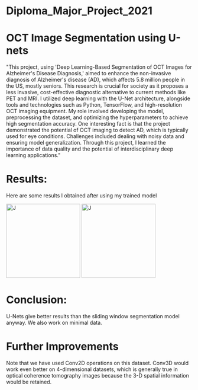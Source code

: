 # Diploma_Major_Project_2021
# OCT Image Segmentation using U-nets
"This project, using 'Deep Learning-Based Segmentation of OCT Images for Alzheimer's Disease Diagnosis,' aimed to enhance the non-invasive diagnosis of Alzheimer's disease (AD), which affects 5.8 million people in the US, mostly seniors. This research is crucial for society as it proposes a less invasive, cost-effective diagnostic alternative to current methods like PET and MRI. I utilized deep learning with the U-Net architecture, alongside tools and technologies such as Python, TensorFlow, and high-resolution OCT imaging equipment. My role involved developing the model, preprocessing the dataset, and optimizing the hyperparameters to achieve high segmentation accuracy. One interesting fact is that the project demonstrated the potential of OCT imaging to detect AD, which is typically used for eye conditions. Challenges included dealing with noisy data and ensuring model generalization. Through this project, I learned the importance of data quality and the potential of interdisciplinary deep learning applications."

# Results:
Here are some results I obtained after using my trained model

<img src="https://github.com/MuttuVittal818/Diploma_Major_Project_2021/blob/main/Results/R1.png" alt="J" width="200"/>
<img src="https://github.com/MuttuVittal818/Diploma_Major_Project_2021/blob/main/Results/R2.png" alt="J" width="200"/>

# Conclusion:

U-Nets give better results than the sliding window segmentation model anyway. We also work on minimal data.

# Further Improvements

Note that we have used Conv2D operations on this dataset. Conv3D would work even better on 4-dimensional datasets, which is generally true in optical coherence tomography images because the 3-D spatial information would be retained.
